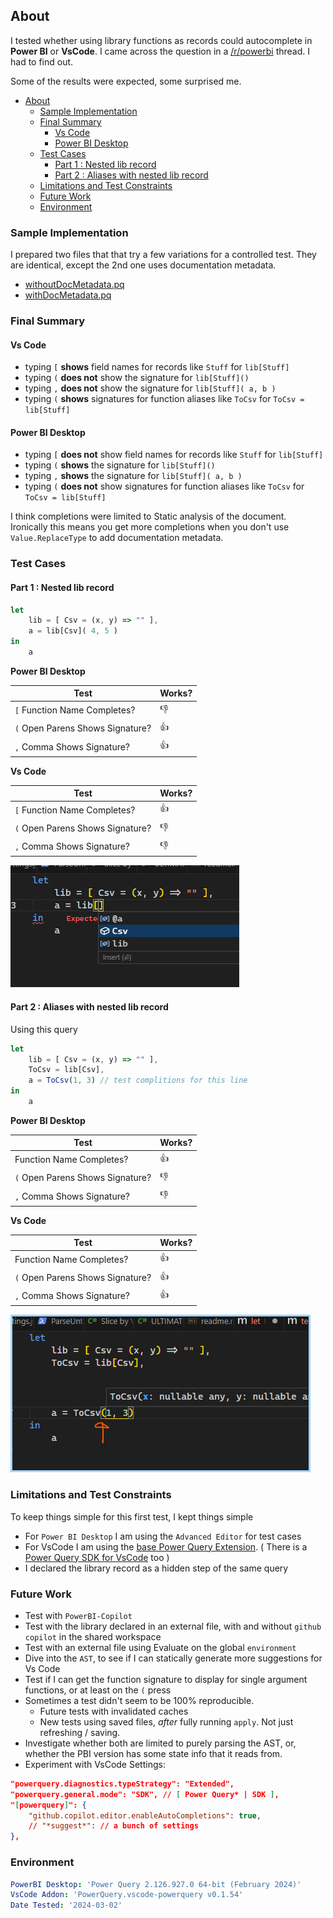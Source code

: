 ## About

I tested whether using library functions as records could autocomplete in **Power BI** or **VsCode**. I came across the question in a [/r/powerbi](https://www.reddit.com/r/PowerBI/comments/1b43ces/comment/kszlqqr/?utm_source=share&utm_medium=web2x&context=3) thread. I had to find out.

Some of the results were expected, some surprised me. 

- [About](#about)
  - [Sample Implementation](#sample-implementation)
  - [Final Summary](#final-summary)
    - [Vs Code](#vs-code)
    - [Power BI Desktop](#power-bi-desktop)
  - [Test Cases](#test-cases)
    - [Part 1 : Nested lib record](#part-1--nested-lib-record)
    - [Part 2 : Aliases with nested lib record](#part-2--aliases-with-nested-lib-record)
  - [Limitations and Test Constraints](#limitations-and-test-constraints)
  - [Future Work](#future-work)
  - [Environment](#environment)

### Sample Implementation 

I prepared two files that that try a few variations for a controlled test. They are identical, except the 2nd one uses documentation metadata.

- [withoutDocMetadata.pq](./Test-Nested-LibFunctions-For-Completion.pq)
- [withDocMetadata.pq](./Test-Nested-LibFunctions-For-Completion-withDocstringsMetadata.pq)

### Final Summary

#### Vs Code

- typing `[` **shows** field names for records like `Stuff` for `lib[Stuff]`
- typing `(` **does not** show the signature for `lib[Stuff]()`
- typing `,` **does not** show the signature for `lib[Stuff]( a, b )`
- typing `(` **shows** signatures for function aliases like `ToCsv` for `ToCsv = lib[Stuff]`

#### Power BI Desktop

- typing `[` **does not** show field names for records like `Stuff` for `lib[Stuff]`
- typing `(` **shows** the signature for `lib[Stuff]()`
- typing `,` **shows** the signature for `lib[Stuff]( a, b )`
- typing `(` **does not** show signatures for function aliases like `ToCsv` for `ToCsv = lib[Stuff]`

I think completions were limited to Static analysis of the document. 
Ironically this means you get more completions when you don't use `Value.ReplaceType` to add documentation metadata.

### Test Cases

#### Part 1 : Nested lib record

```ts
let 
    lib = [ Csv = (x, y) => "" ],
    a = lib[Csv]( 4, 5 )
in 
    a
```

**Power BI Desktop**

| Test                             | Works? |
| -------------------------------- | ------ |
| `[` Function Name Completes?     | 👎      |
| `(` Open Parens Shows Signature? | 👍      |
| `,` Comma Shows Signature?       | 👍      |

**Vs Code**

| Test                             | Works? |
| -------------------------------- | ------ |
| `[` Function Name Completes?     | 👍      |
| `(` Open Parens Shows Signature? | 👎      |
| `,` Comma Shows Signature?       | 👎      |

![First Csv Works](./img/completion1.png)

#### Part 2 : Aliases with nested lib record

Using this query

```ts
let
    lib = [ Csv = (x, y) => "" ],
    ToCsv = lib[Csv],
    a = ToCsv(1, 3) // test complitions for this line
in 
    a
```

**Power BI Desktop**

| Test                             | Works? |
| -------------------------------- | ------ |
| Function Name Completes?         | 👍      |
| `(` Open Parens Shows Signature? | 👎      |
| `,` Comma Shows Signature?       | 👎      |

**Vs Code**

| Test                             | Works? |
| -------------------------------- | ------ |
| Function Name Completes?         | 👍      |
| `(` Open Parens Shows Signature? | 👍      |
| `,` Comma Shows Signature?       | 👍      |


![Csv Alias Works](./img/completion2.png)

### Limitations and Test Constraints 

To keep things simple for this first test, I kept things simple

- For `Power BI Desktop` I am using the `Advanced Editor` for test cases
- For VsCode I am using the [base Power Query Extension](https://marketplace.visualstudio.com/items?itemName=PowerQuery.vscode-powerquery). ( There is a [Power Query SDK for VsCode](https://marketplace.visualstudio.com/items?itemName=PowerQuery.vscode-powerquery-sdk) too )
- I declared the library record as a hidden step of the same query
 
### Future Work

- Test with `PowerBI-Copilot`
- Test with the library declared in an external file, with and without `github copilot` in the shared workspace
- Test with an external file using Evaluate on the global `environment`
- Dive into the `AST`, to see if I can statically generate more suggestions for Vs Code
- Test if I can get the function signature to display for single argument functions, or at least on the `(` press
- Sometimes a test didn't seem to be 100% reproducible. 
  - Future tests with invalidated caches
  - New tests using saved files, *after* fully running `apply`. Not just refreshing / saving.
- Investigate whether both are limited to purely parsing the AST, or, whether the PBI version has some state info that it reads from. 
- Experiment with VsCode Settings:

```json
"powerquery.diagnostics.typeStrategy": "Extended",
"powerquery.general.mode": "SDK", // [ Power Query* | SDK ],
"[powerquery]": {
    "github.copilot.editor.enableAutoCompletions": true,
    // "*suggest*": // a bunch of settings
},
```

### Environment

```yml
PowerBI Desktop: 'Power Query 2.126.927.0 64-bit (February 2024)'
VsCode Addon: 'PowerQuery.vscode-powerquery v0.1.54'
Date Tested: '2024-03-02'
```